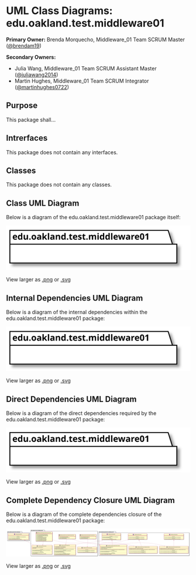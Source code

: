 # UML Class Diagrams: edu.oakland.test.middleware01

**Primary Owner:** Brenda Morquecho, Middleware_01 Team SCRUM Master ([@brendam19](https://github.com/brendam19/))

**Secondary Owners:**

- Julia Wang, Middleware_01 Team SCRUM Assistant Master ([@juliawang2014](https://github.com/juliawang2014/))
- Martin Hughes, Middleware_01 Team SCRUM Integrator ([@martinhughes0722](https://github.com/martinhughes0722/))

## Purpose

This package shall...

## Intrerfaces

This package does not contain any interfaces.

## Classes

This package does not contain any classes.

## Class UML Diagram

Below is a diagram of the edu.oakland.test.middleware01 package itself:

![edu.oakland.test.middleware01](./Middleware01TestPackage.svg)

View larger as [.png](./Middleware01TestPackage.png) or [.svg](./Middleware01TestPackage.svg)

## Internal Dependencies UML Diagram

Below is a diagram of the internal dependencies within the edu.oakland.test.middleware01 package:

![edu.oakland.test.middleware01 Internal Dependencies](./Middleware01TestPackage_InternalDependencies.svg)

View larger as [.png](./Middleware01TestPackage_InternalDependencies.png) or [.svg](./Middleware01TestPackage_InternalDependencies.svg)

## Direct Dependencies UML Diagram

Below is a diagram of the direct dependencies required by the edu.oakland.test.middleware01 package:

![edu.oakland.test.middleware01 Direct Dependencies](./Middleware01TestPackage_DirectDependencies.svg)

View larger as [.png](./Middleware01TestPackage_DirectDependencies.png) or [.svg](./Middleware01TestPackage_DirectDependencies.svg)

## Complete Dependency Closure UML Diagram

Below is a diagram of the complete dependencies closure of the edu.oakland.test.middleware01 package:

![edu.oakland.test.middleware01 Dependency Closure](./Middleware01TestPackage_Closure.svg)

View larger as [.png](./Middleware01TestPackage_Closure.png) or [.svg](./Middleware01TestPackage_Closure.svg)
